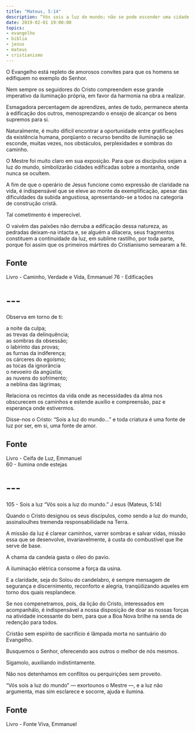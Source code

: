 ```yaml
---
title: "Mateus, 5:14"
description: “Vós sois a luz do mundo; não se pode esconder uma cidade edificada sobre um monte.” — Jesus
date: 2019-02-01 19:00:00
topics: 
- evangelho
- biblia
- jesus
- mateus
- cristianismo
---
```


O Evangelho está repleto de amorosos convites para que os homens se
edifiquem no exemplo do Senhor.

Nem sempre os seguidores do Cristo compreendem esse grande imperativo da
iluminação própria, em favor da harmonia na obra a realizar.

Esmagadora percentagem de aprendizes, antes de tudo, permanece atenta à
edificação dos outros, menosprezando o ensejo de alcançar os bens supremos para
si.

Naturalmente, é muito difícil encontrar a oportunidade entre gratificações da
existência humana, porqüanto o recurso bendito de iluminação se esconde, muitas
vezes, nos obstáculos, perplexidades e sombras do caminho.

O Mestre foi muito claro em sua exposição. Para que os discípulos sejam a luz do
mundo, simbolizarão cidades edificadas sobre a montanha, onde nunca se ocultem.

A fim de que o operário de Jesus funcione como expressão de claridade na vida, é
indispensável que se eleve ao monte da exemplificação, apesar das dificuldades
da subida angustiosa, apresentando-se a todos na categoria de construção cristã.

Tal cometimento é imperecível.

O vaivém das paixôes não derruba a edificação dessa natureza, as pedradas
deixam-na intacta e, se alguém a dilacera, seus fragmentos constituem a
continuidade da luz, em sublime rastilho, por toda parte, porque foi assim que
os primeiros mártires do Cristianismo semearam a fé.

## Fonte
Livro - Caminho, Verdade e Vida, Emmanuel
76 - Edificações

# ---

Observa em torno de ti:

a noite da culpa;  
as trevas da delinquência;  
as sombras da obsessão;  
o labirinto das provas;  
as furnas da indiferença;  
os cárceres do egoísmo;  
as tocas da ignorância  
o nevoeiro da angústia;  
as nuvens do sofrimento;  
a neblina das lágrimas;  

Relaciona os recintos da vida onde as necessidades da alma nos obscurecem os
caminhos e estende auxílio e compreensão, paz e esperança onde estivermos.

Disse-nos o Cristo: “Sois a luz do mundo...” e toda criatura é uma fonte de luz
por ser, em si, uma fonte de amor.

## Fonte
Livro - Ceifa de Luz, Emmanuel  
60 - Ilumina onde estejas

# ---

105 - Sois a luz
“Vós sois a luz do mundo.”
J esus (Mateus, 5:14)

Quando o Cristo designou os seus discípulos, como sendo a luz do mundo,
assinalou­lhes tremenda responsabilidade na Terra.

A missão da luz é clarear caminhos, varrer sombras e salvar vidas, missão
essa que se desenvolve, invariavelmente, à custa do combustível que lhe serve de
base.

A chama da candeia gasta o óleo do pavio.

A iluminação elétrica consome a força da usina.

E a claridade, seja do Solou do candelabro, é sempre mensagem de
segurança e discernimento, reconforto e alegria, tranqüilizando aqueles em torno dos
quais resplandece.

Se nos compenetramos, pois, da lição do Cristo, interessados em
acompanhá­lo, é indispensável a nossa disposição de doar as nossas forças na
atividade incessante do bem, para que a Boa Nova brilhe na senda de redenção para
todos.

Cristão sem espírito de sacrifício é lâmpada morta no santuário do
Evangelho.

Busquemos o Senhor, oferecendo aos outros o melhor de nós mesmos.

Sigamo­lo, auxiliando indistintamente.

Não nos detenhamos em conflitos ou perquirições sem proveito.

“Vós sois a luz do mundo” — exortou­nos o Mestre —, e a luz não
argumenta, mas sim esclarece e socorre, ajuda e ilumina.

## Fonte
Livro - Fonte Viva, Emmanuel  

